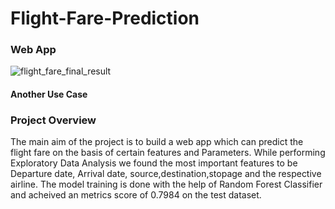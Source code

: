 # Flight-Fare-Prediction
### Web App
![flight_fare_final_result](https://user-images.githubusercontent.com/60823367/134225024-9551b34c-467d-42ec-9582-a18a4ad69ac9.png)
#### Another Use Case

### Project Overview
The main aim of the project is to build a web app which can predict the flight fare on the basis of certain features and Parameters.
While performing Exploratory Data Analysis we found the most important features to be Departure date, Arrival date, source,destination,stopage and the respective airline.
The model training is done with the help of Random Forest Classifier and acheived an metrics score of 0.7984 on the test dataset.
